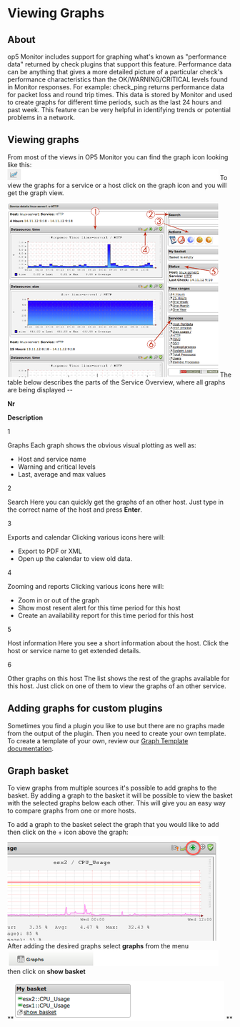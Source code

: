 # Viewing Graphs

## About

op5 Monitor includes support for graphing what's known as "performance data" returned by check plugins that support this feature.
Performance data can be anything that gives a more detailed picture of a particular check's performance characteristics than the OK/WARNING/CRITICAL levels found in Monitor responses.
For example: check\_ping returns performance data for packet loss and round trip times. This data is stored by Monitor and used to create graphs for different time periods, such as the last 24 hours and past week. This feature can be very helpful in identifying trends or potential problems in a network.

## Viewing graphs

From most of the views in OP5 Monitor you can find the graph icon looking like this: ![](attachments/16482317/17859856.png)
To view the graphs for a service or a host click on the graph icon and you will get the graph view.

![](attachments/16482317/17859860.png)
The table below describes the parts of the Service Overview, where all graphs are being displayed --

**Nr**

**Description**

1

Graphs
Each graph shows the obvious visual plotting as well as:

- Host and service name
- Warning and critical levels
- Last, average and max values

2

Search
Here you can quickly get the graphs of an other host. Just type in the correct name of the host and press **Enter**.

3

Exports and calendar
Clicking various icons here will:

- Export to PDF or XML
- Open up the calendar to view old data.

4

Zooming and reports
 Clicking various icons here will:

- Zoom in or out of the graph
- Show most resent alert for this time period for this host
- Create an availability report for this time period for this host

5

Host information
Here you see a short information about the host. Click the host or service name to get extended details.

6

Other graphs on this host
The list shows the rest of the graphs available for this host. Just click on one of them to view the graphs of an other service.

## Adding graphs for custom plugins

Sometimes you find a plugin you like to use but there are no graphs made from the output of the plugin. Then you need to create your own template.
To create a template of your own, review our [Graph Template documentation](Graph_templates).

## Graph basket

To view graphs from multiple sources it's possible to add graphs to the basket.
By adding a graph to the basket it will be possible to view the basket with the selected graphs below each other.
This will give you an easy way to compare graphs from one or more hosts.

To add a graph to the basket select the graph that you would like to add then click on the + icon above the graph:
![](attachments/16482317/17859857.png)
After adding the desired graphs select **graphs** from the menu ![](attachments/16482317/17859858.png)
then click on **show basket**

**![](attachments/16482317/17859859.png)
**
